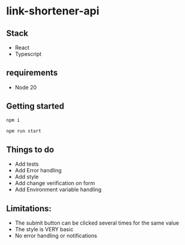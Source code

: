 # link-shortener-api

## Stack
- React
- Typescript

## requirements
- Node 20

## Getting started
```bash
npm i
```

```bash
npm run start
```

## Things to do
- Add tests
- Add Error handling
- Add style
- Add change verification on form
- Add Environment variable handling


## Limitations:
- The submit button can be clicked several times for the same value
- The style is VERY basic
- No error handling or notifications
